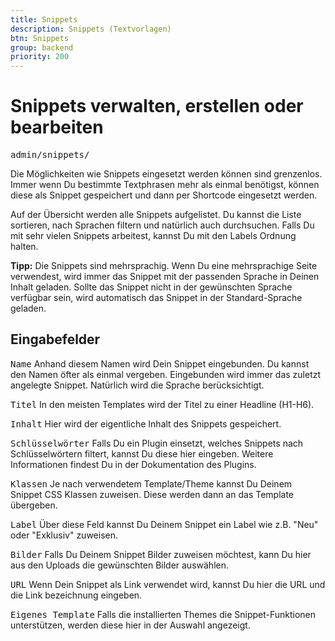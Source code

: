 ```yaml
---
title: Snippets
description: Snippets (Textvorlagen)
btn: Snippets
group: backend
priority: 200
---
```

# Snippets verwalten, erstellen oder bearbeiten

<kbd>admin/snippets/</kbd>

Die Möglichkeiten wie Snippets eingesetzt werden können sind grenzenlos.
Immer wenn Du bestimmte Textphrasen mehr als einmal benötigst, können diese als Snippet gespeichert 
und dann per Shortcode eingesetzt werden.

Auf der Übersicht werden alle Snippets aufgelistet.
Du kannst die Liste sortieren, nach Sprachen filtern und natürlich auch durchsuchen.
Falls Du mit sehr vielen Snippets arbeitest, kannst Du mit den Labels Ordnung halten.

__Tipp:__ Die Snippets sind mehrsprachig. Wenn Du eine mehrsprachige Seite verwendest, 
wird immer das Snippet mit der passenden Sprache in Deinen Inhalt geladen. 
Sollte das Snippet nicht in der gewünschten Sprache verfügbar sein, wird automatisch das Snippet 
in der Standard-Sprache geladen.

## Eingabefelder

<kbd>Name</kbd>
Anhand diesem Namen wird Dein Snippet eingebunden. Du kannst den Namen öfter als einmal vergeben.
Eingebunden wird immer das zuletzt angelegte Snippet. Natürlich wird die Sprache berücksichtigt.

<kbd>Titel</kbd>
In den meisten Templates wird der Titel zu einer Headline (H1-H6).

<kbd>Inhalt</kbd>
Hier wird der eigentliche Inhalt des Snippets gespeichert.

<kbd>Schlüsselwörter</kbd>
Falls Du ein Plugin einsetzt, welches Snippets nach Schlüsselwörtern filtert, kannst Du diese hier eingeben.
Weitere Informationen findest Du in der Dokumentation des Plugins.

<kbd>Klassen</kbd>
Je nach verwendetem Template/Theme kannst Du Deinem Snippet CSS Klassen zuweisen.
Diese werden dann an das Template übergeben.

<kbd>Label</kbd>
Über diese Feld kannst Du Deinem Snippet ein Label wie z.B. "Neu" oder "Exklusiv" zuweisen.

<kbd>Bilder</kbd>
Falls Du Deinem Snippet Bilder zuweisen möchtest, kann Du hier aus den Uploads die gewünschten Bilder auswählen.

<kbd>URL</kbd>
Wenn Dein Snippet als Link verwendet wird, kannst Du hier die URL und die Link bezeichnung eingeben.

<kbd>Eigenes Template</kbd>
Falls die installierten Themes die Snippet-Funktionen unterstützen, werden diese hier in der Auswahl angezeigt.